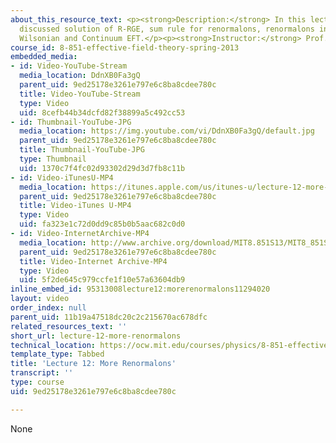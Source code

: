 ```yaml
---
about_this_resource_text: <p><strong>Description:</strong> In this lecture, the professor
  discussed solution of R-RGE, sum rule for renormalons, renormalons in OPEs, connecting
  Wilsonian and Continuum EFT.</p><p><strong>Instructor:</strong> Prof. Iain Stewart</p>
course_id: 8-851-effective-field-theory-spring-2013
embedded_media:
- id: Video-YouTube-Stream
  media_location: DdnXB0Fa3gQ
  parent_uid: 9ed25178e3261e797e6c8ba8cdee780c
  title: Video-YouTube-Stream
  type: Video
  uid: 8cefb44b34dcfd82f38899a5c492cc53
- id: Thumbnail-YouTube-JPG
  media_location: https://img.youtube.com/vi/DdnXB0Fa3gQ/default.jpg
  parent_uid: 9ed25178e3261e797e6c8ba8cdee780c
  title: Thumbnail-YouTube-JPG
  type: Thumbnail
  uid: 1370c7f4fc02d93302d29d3d7fb8c11b
- id: Video-iTunesU-MP4
  media_location: https://itunes.apple.com/us/itunes-u/lecture-12-more-renormalons/id717384450?i=168576779
  parent_uid: 9ed25178e3261e797e6c8ba8cdee780c
  title: Video-iTunes U-MP4
  type: Video
  uid: fa323e1c72d0dd9c85b0b5aac682c0d0
- id: Video-InternetArchive-MP4
  media_location: http://www.archive.org/download/MIT8.851S13/MIT8_851S13_lec12_300k.mp4
  parent_uid: 9ed25178e3261e797e6c8ba8cdee780c
  title: Video-Internet Archive-MP4
  type: Video
  uid: 5f2de645c979ccfe1f10e57a63604db9
inline_embed_id: 95313008lecture12:morerenormalons11294020
layout: video
order_index: null
parent_uid: 11b19a47518dc20c2c215670ac678dfc
related_resources_text: ''
short_url: lecture-12-more-renormalons
technical_location: https://ocw.mit.edu/courses/physics/8-851-effective-field-theory-spring-2013/video-lectures/lecture-12-more-renormalons
template_type: Tabbed
title: 'Lecture 12: More Renormalons'
transcript: ''
type: course
uid: 9ed25178e3261e797e6c8ba8cdee780c

---
```

None